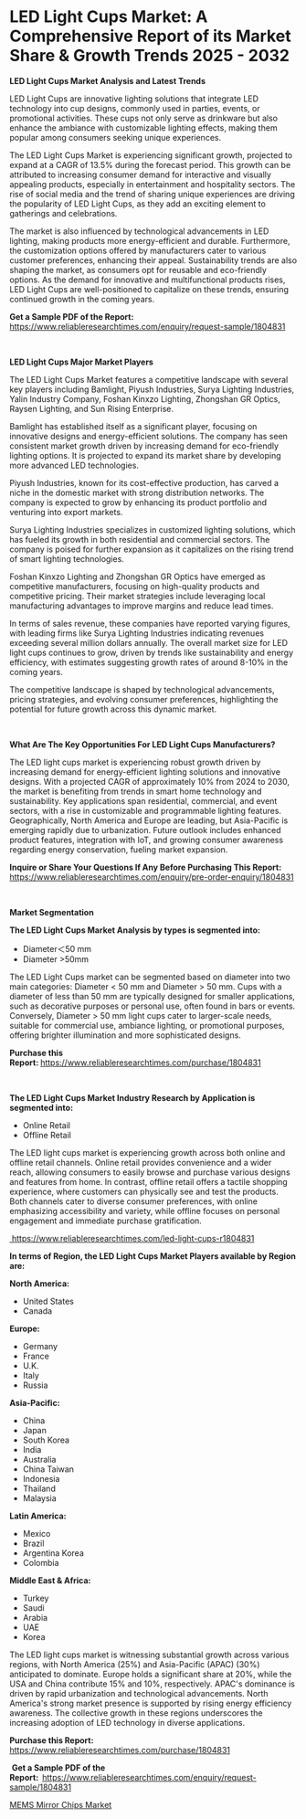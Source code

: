 <p><h1>LED Light Cups Market: A Comprehensive Report of its Market Share & Growth Trends 2025 - 2032</h1></p><p><strong>LED Light Cups Market Analysis and Latest Trends</strong></p>
<p><p>LED Light Cups are innovative lighting solutions that integrate LED technology into cup designs, commonly used in parties, events, or promotional activities. These cups not only serve as drinkware but also enhance the ambiance with customizable lighting effects, making them popular among consumers seeking unique experiences.</p><p>The LED Light Cups Market is experiencing significant growth, projected to expand at a CAGR of 13.5% during the forecast period. This growth can be attributed to increasing consumer demand for interactive and visually appealing products, especially in entertainment and hospitality sectors. The rise of social media and the trend of sharing unique experiences are driving the popularity of LED Light Cups, as they add an exciting element to gatherings and celebrations.</p><p>The market is also influenced by technological advancements in LED lighting, making products more energy-efficient and durable. Furthermore, the customization options offered by manufacturers cater to various customer preferences, enhancing their appeal. Sustainability trends are also shaping the market, as consumers opt for reusable and eco-friendly options. As the demand for innovative and multifunctional products rises, LED Light Cups are well-positioned to capitalize on these trends, ensuring continued growth in the coming years.</p></p>
<p><strong>Get a Sample PDF of the Report:&nbsp;</strong> <a href="https://www.reliableresearchtimes.com/enquiry/request-sample/1804831?utm_campaign=2189&utm_medium=2&utm_source=Github&utm_content=ia&utm_term=12022025&utm_id=led-light-cups">https://www.reliableresearchtimes.com/enquiry/request-sample/1804831</a></p>
<p>&nbsp;</p>
<p><strong>LED Light Cups Major Market Players</strong></p>
<p><p>The LED Light Cups Market features a competitive landscape with several key players including Bamlight, Piyush Industries, Surya Lighting Industries, Yalin Industry Company, Foshan Kinxzo Lighting, Zhongshan GR Optics, Raysen Lighting, and Sun Rising Enterprise. </p><p>Bamlight has established itself as a significant player, focusing on innovative designs and energy-efficient solutions. The company has seen consistent market growth driven by increasing demand for eco-friendly lighting options. It is projected to expand its market share by developing more advanced LED technologies. </p><p>Piyush Industries, known for its cost-effective production, has carved a niche in the domestic market with strong distribution networks. The company is expected to grow by enhancing its product portfolio and venturing into export markets. </p><p>Surya Lighting Industries specializes in customized lighting solutions, which has fueled its growth in both residential and commercial sectors. The company is poised for further expansion as it capitalizes on the rising trend of smart lighting technologies.</p><p>Foshan Kinxzo Lighting and Zhongshan GR Optics have emerged as competitive manufacturers, focusing on high-quality products and competitive pricing. Their market strategies include leveraging local manufacturing advantages to improve margins and reduce lead times. </p><p>In terms of sales revenue, these companies have reported varying figures, with leading firms like Surya Lighting Industries indicating revenues exceeding several million dollars annually. The overall market size for LED light cups continues to grow, driven by trends like sustainability and energy efficiency, with estimates suggesting growth rates of around 8-10% in the coming years. </p><p>The competitive landscape is shaped by technological advancements, pricing strategies, and evolving consumer preferences, highlighting the potential for future growth across this dynamic market.</p></p>
<p>&nbsp;</p>
<p><strong>What Are The Key Opportunities For LED Light Cups Manufacturers?</strong></p>
<p><p>The LED light cups market is experiencing robust growth driven by increasing demand for energy-efficient lighting solutions and innovative designs. With a projected CAGR of approximately 10% from 2024 to 2030, the market is benefiting from trends in smart home technology and sustainability. Key applications span residential, commercial, and event sectors, with a rise in customizable and programmable lighting features. Geographically, North America and Europe are leading, but Asia-Pacific is emerging rapidly due to urbanization. Future outlook includes enhanced product features, integration with IoT, and growing consumer awareness regarding energy conservation, fueling market expansion.</p></p>
<p><strong>Inquire or Share Your Questions If Any Before Purchasing This Report:</strong> <a href="https://www.reliableresearchtimes.com/enquiry/pre-order-enquiry/1804831?utm_campaign=2189&utm_medium=2&utm_source=Github&utm_content=ia&utm_term=12022025&utm_id=led-light-cups">https://www.reliableresearchtimes.com/enquiry/pre-order-enquiry/1804831</a></p>
<p>&nbsp;</p>
<p><strong>Market Segmentation</strong></p>
<p><strong>The LED Light Cups Market Analysis by types is segmented into:</strong></p>
<p><ul><li>Diameter＜50 mm</li><li>Diameter >50mm</li></ul></p>
<p><p>The LED Light Cups market can be segmented based on diameter into two main categories: Diameter < 50 mm and Diameter > 50 mm. Cups with a diameter of less than 50 mm are typically designed for smaller applications, such as decorative purposes or personal use, often found in bars or events. Conversely, Diameter > 50 mm light cups cater to larger-scale needs, suitable for commercial use, ambiance lighting, or promotional purposes, offering brighter illumination and more sophisticated designs.</p></p>
<p><strong>Purchase this Report:&nbsp;</strong><a href="https://www.reliableresearchtimes.com/purchase/1804831?utm_campaign=2189&utm_medium=2&utm_source=Github&utm_content=ia&utm_term=12022025&utm_id=led-light-cups">https://www.reliableresearchtimes.com/purchase/1804831</a></p>
<p>&nbsp;</p>
<p><strong>The LED Light Cups Market Industry Research by Application is segmented into:</strong></p>
<p><ul><li>Online Retail</li><li>Offline Retail</li></ul></p>
<p><p>The LED light cups market is experiencing growth across both online and offline retail channels. Online retail provides convenience and a wider reach, allowing consumers to easily browse and purchase various designs and features from home. In contrast, offline retail offers a tactile shopping experience, where customers can physically see and test the products. Both channels cater to diverse consumer preferences, with online emphasizing accessibility and variety, while offline focuses on personal engagement and immediate purchase gratification.</p></p>
<p><a href="https://www.reliableresearchtimes.com/led-light-cups-r1804831?utm_campaign=2189&utm_medium=2&utm_source=Github&utm_content=ia&utm_term=12022025&utm_id=led-light-cups">&nbsp;https://www.reliableresearchtimes.com/led-light-cups-r1804831</a></p>
<p><strong>In terms of Region, the LED Light Cups Market Players available by Region are:</strong></p>
<p>
    <p> <strong> North America: </strong>
        <ul>
            <li>United States</li>
            <li>Canada</li>
        </ul>
        </p> 
    <p> <strong> Europe: </strong>
        <ul>
            <li>Germany</li>
            <li>France</li>
            <li>U.K.</li>
            <li>Italy</li>
            <li>Russia</li>
        </ul>
        </p> 
    <p> <strong> Asia-Pacific: </strong>
        <ul>
            <li>China</li>
            <li>Japan</li>
            <li>South Korea</li>
            <li>India</li>
            <li>Australia</li>
            <li>China Taiwan</li>
            <li>Indonesia</li>
            <li>Thailand</li>
            <li>Malaysia</li>
        </ul>
        </p> 
    <p> <strong> Latin America: </strong>
        <ul>
            <li>Mexico</li>
            <li>Brazil</li>
            <li>Argentina Korea</li>
            <li>Colombia</li>
        </ul>
        </p> 
    <p> <strong> Middle East & Africa: </strong>
        <ul>
            <li>Turkey</li>
            <li>Saudi</li>
            <li>Arabia</li>
            <li>UAE</li>
            <li>Korea</li>
        </ul>
    </p>
    </p>
<p><p>The LED light cups market is witnessing substantial growth across various regions, with North America (25%) and Asia-Pacific (APAC) (30%) anticipated to dominate. Europe holds a significant share at 20%, while the USA and China contribute 15% and 10%, respectively. APAC's dominance is driven by rapid urbanization and technological advancements. North America's strong market presence is supported by rising energy efficiency awareness. The collective growth in these regions underscores the increasing adoption of LED technology in diverse applications.</p></p>
<p><strong>Purchase this Report: </strong><a href="https://www.reliableresearchtimes.com/purchase/1804831?utm_campaign=2189&utm_medium=2&utm_source=Github&utm_content=ia&utm_term=12022025&utm_id=led-light-cups">https://www.reliableresearchtimes.com/purchase/1804831</a></p>
<p>&nbsp;<strong>Get a Sample PDF of the Report:&nbsp;&nbsp;</strong><a href="https://www.reliableresearchtimes.com/enquiry/request-sample/1804831?utm_campaign=2189&utm_medium=2&utm_source=Github&utm_content=ia&utm_term=12022025&utm_id=led-light-cups">https://www.reliableresearchtimes.com/enquiry/request-sample/1804831</a></p>
<p><strong></strong></p>
<p><p><a href="https://github.com/NargisHussain75/Market-Research-Report-List-1/blob/main/mems-mirror-chips-market.md?utm_campaign=2189&utm_medium=2&utm_source=Github&utm_content=ia&utm_term=12022025&utm_id=led-light-cups">MEMS Mirror Chips Market</a></p></p>